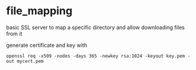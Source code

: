 # file_mapping
basic SSL server to map a specific directory and allow downloading files from it 

generate certificate and key with
```
openssl req -x509 -nodes -days 365 -newkey rsa:1024 -keyout key.pem -out mycert.pem
```
